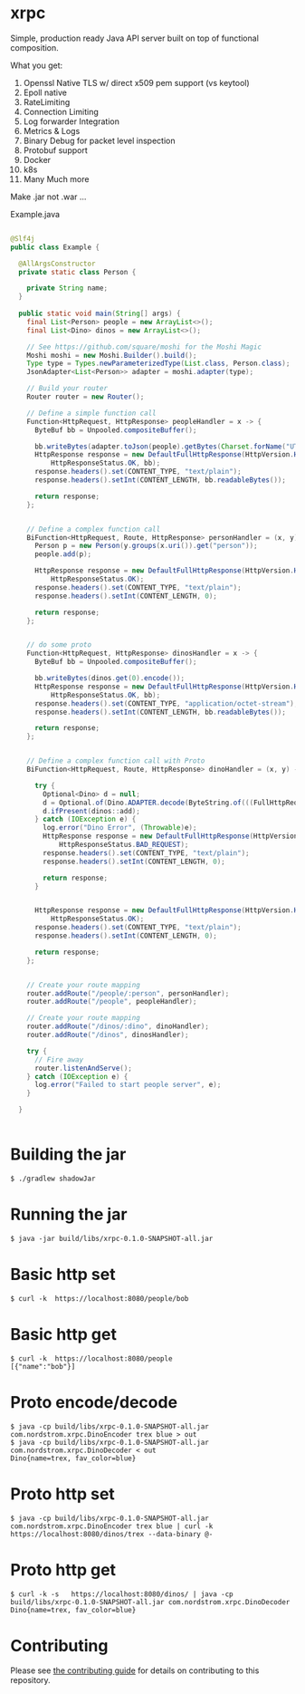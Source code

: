 xrpc
====

Simple, production ready Java API server built on top of functional composition.

What you get:
1) Openssl Native TLS w/ direct x509 pem support (vs keytool)
2) Epoll native
3) RateLimiting
4) Connection Limiting
5) Log forwarder Integration
6) Metrics & Logs
7) Binary Debug for packet level inspection
8) Protobuf support
9) Docker
10) k8s
11) Many Much more

Make .jar not .war ...

Example.java
```java

@Slf4j
public class Example {

  @AllArgsConstructor
  private static class Person {

    private String name;
  }
  
  public static void main(String[] args) {
    final List<Person> people = new ArrayList<>();
    final List<Dino> dinos = new ArrayList<>();

    // See https://github.com/square/moshi for the Moshi Magic
    Moshi moshi = new Moshi.Builder().build();
    Type type = Types.newParameterizedType(List.class, Person.class);
    JsonAdapter<List<Person>> adapter = moshi.adapter(type);

    // Build your router
    Router router = new Router();

    // Define a simple function call
    Function<HttpRequest, HttpResponse> peopleHandler = x -> {
      ByteBuf bb = Unpooled.compositeBuffer();

      bb.writeBytes(adapter.toJson(people).getBytes(Charset.forName("UTF-8")));
      HttpResponse response = new DefaultFullHttpResponse(HttpVersion.HTTP_1_1,
          HttpResponseStatus.OK, bb);
      response.headers().set(CONTENT_TYPE, "text/plain");
      response.headers().setInt(CONTENT_LENGTH, bb.readableBytes());

      return response;
    };


    // Define a complex function call
    BiFunction<HttpRequest, Route, HttpResponse> personHandler = (x, y) -> {
      Person p = new Person(y.groups(x.uri()).get("person"));
      people.add(p);

      HttpResponse response = new DefaultFullHttpResponse(HttpVersion.HTTP_1_1,
          HttpResponseStatus.OK);
      response.headers().set(CONTENT_TYPE, "text/plain");
      response.headers().setInt(CONTENT_LENGTH, 0);

      return response;
    };


    // do some proto
    Function<HttpRequest, HttpResponse> dinosHandler = x -> {
      ByteBuf bb = Unpooled.compositeBuffer();

      bb.writeBytes(dinos.get(0).encode());
      HttpResponse response = new DefaultFullHttpResponse(HttpVersion.HTTP_1_1,
          HttpResponseStatus.OK, bb);
      response.headers().set(CONTENT_TYPE, "application/octet-stream");
      response.headers().setInt(CONTENT_LENGTH, bb.readableBytes());

      return response;
    };


    // Define a complex function call with Proto
    BiFunction<HttpRequest, Route, HttpResponse> dinoHandler = (x, y) -> {

      try {
        Optional<Dino> d = null;
        d = Optional.of(Dino.ADAPTER.decode(ByteString.of(((FullHttpRequest) x).content().nioBuffer())));
        d.ifPresent(dinos::add);
      } catch (IOException e) {
        log.error("Dino Error", (Throwable)e);
        HttpResponse response = new DefaultFullHttpResponse(HttpVersion.HTTP_1_1,
            HttpResponseStatus.BAD_REQUEST);
        response.headers().set(CONTENT_TYPE, "text/plain");
        response.headers().setInt(CONTENT_LENGTH, 0);

        return response;
      }


      HttpResponse response = new DefaultFullHttpResponse(HttpVersion.HTTP_1_1,
          HttpResponseStatus.OK);
      response.headers().set(CONTENT_TYPE, "text/plain");
      response.headers().setInt(CONTENT_LENGTH, 0);

      return response;
    };


    // Create your route mapping
    router.addRoute("/people/:person", personHandler);
    router.addRoute("/people", peopleHandler);

    // Create your route mapping
    router.addRoute("/dinos/:dino", dinoHandler);
    router.addRoute("/dinos", dinosHandler);

    try {
      // Fire away
      router.listenAndServe();
    } catch (IOException e) {
      log.error("Failed to start people server", e);
    }

  }
 
```

# Building the jar

```shell
$ ./gradlew shadowJar
```

# Running the jar

```shell
$ java -jar build/libs/xrpc-0.1.0-SNAPSHOT-all.jar
```

# Basic http set

```shell
$ curl -k  https://localhost:8080/people/bob
```

# Basic http get

```shell
$ curl -k  https://localhost:8080/people
[{"name":"bob"}]
```

# Proto encode/decode

```shell
$ java -cp build/libs/xrpc-0.1.0-SNAPSHOT-all.jar com.nordstrom.xrpc.DinoEncoder trex blue > out
$ java -cp build/libs/xrpc-0.1.0-SNAPSHOT-all.jar com.nordstrom.xrpc.DinoDecoder < out
Dino{name=trex, fav_color=blue}
```

# Proto http set

```shell
$ java -cp build/libs/xrpc-0.1.0-SNAPSHOT-all.jar com.nordstrom.xrpc.DinoEncoder trex blue | curl -k  https://localhost:8080/dinos/trex --data-binary @-
```

# Proto http get

```shell
$ curl -k -s   https://localhost:8080/dinos/ | java -cp build/libs/xrpc-0.1.0-SNAPSHOT-all.jar com.nordstrom.xrpc.DinoDecoder
Dino{name=trex, fav_color=blue}
```

# Contributing

Please see [the contributing guide](CONTRIBUTING.md) for details on contributing to this repository.
